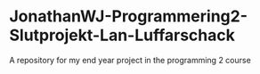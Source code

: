 # JonathanWJ-Programmering2-Slutprojekt-Lan-Luffarschack
 A repository for my end year project in the programming 2 course
